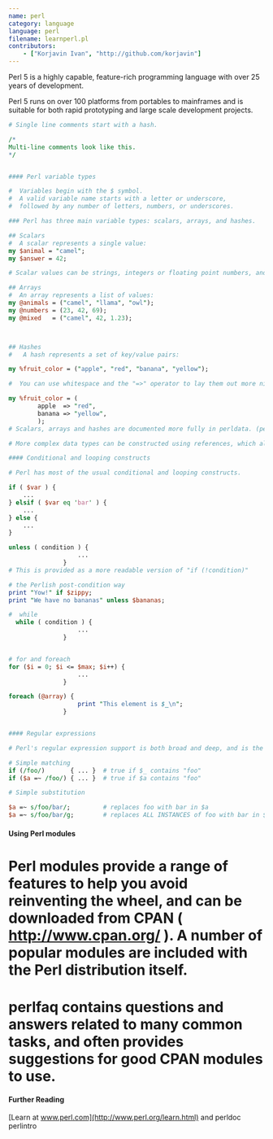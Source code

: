 ```yaml
---
name: perl
category: language
language: perl
filename: learnperl.pl
contributors:
    - ["Korjavin Ivan", "http://github.com/korjavin"]
---
```


Perl 5 is a highly capable, feature-rich programming language with over 25 years of development.

Perl 5 runs on over 100 platforms from portables to mainframes and is suitable for both rapid prototyping and large scale development projects.

```perl
# Single line comments start with a hash.

/*
Multi-line comments look like this.
*/


#### Perl variable types

#  Variables begin with the $ symbol.
#  A valid variable name starts with a letter or underscore,
#  followed by any number of letters, numbers, or underscores.

### Perl has three main variable types: scalars, arrays, and hashes.

## Scalars
#  A scalar represents a single value:
my $animal = "camel";
my $answer = 42;

# Scalar values can be strings, integers or floating point numbers, and Perl will automatically convert between them as required.

## Arrays
#  An array represents a list of values:
my @animals = ("camel", "llama", "owl");
my @numbers = (23, 42, 69);
my @mixed   = ("camel", 42, 1.23);



## Hashes
#   A hash represents a set of key/value pairs:

my %fruit_color = ("apple", "red", "banana", "yellow");

#  You can use whitespace and the "=>" operator to lay them out more nicely:

my %fruit_color = (
        apple  => "red",
        banana => "yellow",
        );
# Scalars, arrays and hashes are documented more fully in perldata. (perldoc perldata).

# More complex data types can be constructed using references, which allow you to build lists and hashes within lists and hashes.

#### Conditional and looping constructs

# Perl has most of the usual conditional and looping constructs.

if ( $var ) {
    ...
} elsif ( $var eq 'bar' ) {
    ...
} else {
    ...
}

unless ( condition ) {
                   ...
               }
# This is provided as a more readable version of "if (!condition)"

# the Perlish post-condition way
print "Yow!" if $zippy;
print "We have no bananas" unless $bananas;

#  while
  while ( condition ) {
                   ...
               }


# for and foreach
for ($i = 0; $i <= $max; $i++) {
                   ...
               }

foreach (@array) {
                   print "This element is $_\n";
               }


#### Regular expressions

# Perl's regular expression support is both broad and deep, and is the subject of lengthy documentation in perlrequick, perlretut, and elsewhere.  However, in short:

# Simple matching
if (/foo/)       { ... }  # true if $_ contains "foo"
if ($a =~ /foo/) { ... }  # true if $a contains "foo"

# Simple substitution

$a =~ s/foo/bar/;         # replaces foo with bar in $a
$a =~ s/foo/bar/g;        # replaces ALL INSTANCES of foo with bar in $a


```

#### Using Perl modules

# Perl modules provide a range of features to help you avoid reinventing the wheel, and can be downloaded from CPAN ( http://www.cpan.org/ ).  A number of popular modules are included with the Perl distribution itself.

# perlfaq contains questions and answers related to many common tasks, and often provides suggestions for good CPAN modules to use.

#### Further Reading

[Learn at www.perl.com](http://www.perl.org/learn.html)
 and perldoc perlintro
